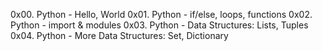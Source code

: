  0x00. Python - Hello, World
 0x01. Python - if/else, loops, functions
 0x02. Python - import & modules
 0x03. Python - Data Structures: Lists, Tuples
 0x04. Python - More Data Structures: Set, Dictionary
